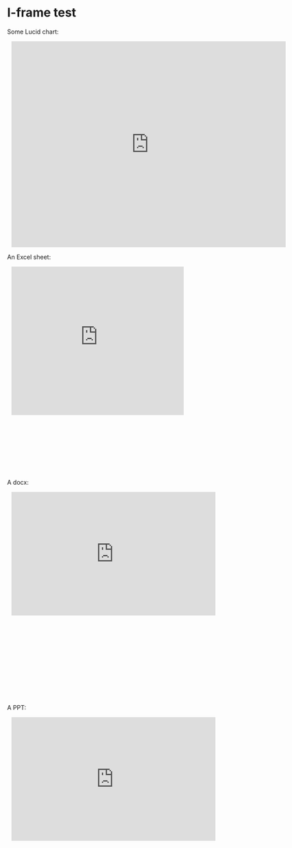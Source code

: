 # I-frame test

Some Lucid chart:

<div style="width: 640px; height: 480px; margin: 10px; position: relative;"><iframe allowfullscreen frameborder="0" style="width:640px; height:480px" src="https://lucid.app/documents/embedded/236b1b6e-4d9d-4015-a3a2-e3b43abd0a5c" id="B7~soPs0jGMA"></iframe></div>

An Excel sheet:

<div style="width: 640px; height: 480px; margin: 10px; position: relative;"><iframe width="402" height="346" frameborder="0" scrolling="no" src="https://onedrive.live.com/embed?resid=3807318B095F1819%2132923&authkey=%21APSFTNWauFN7pkA&em=2&wdAllowInteractivity=False&wdHideGridlines=True&wdHideHeaders=True&wdDownloadButton=True&wdInConfigurator=True&wdInConfigurator=True"></iframe></div>

A docx:

<div style="width: 640px; height: 480px; margin: 10px; position: relative;"><iframe src="https://onedrive.live.com/embed?resid=3807318B095F1819%2132925&amp;authkey=!AE0k7p1UJ6xWepg&amp;em=2" width="476px" height="288px" frameborder="0"></iframe></div>

A PPT:

<div style="width: 640px; height: 480px; margin: 10px; position: relative;"><iframe src="https://onedrive.live.com/embed?resid=3807318B095F1819%2132926&amp;authkey=!AKsuItc2GrZQnp4&amp;em=2&amp;wdAr=1.7777777777777777" width="476px" height="288px" frameborder="0"></iframe></div>
